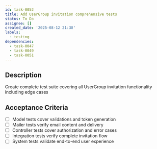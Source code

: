 ```yaml
---
id: task-0052
title: Add UserGroup invitation comprehensive tests
status: To Do
assignee: []
created_date: '2025-08-12 21:38'
labels:
  - testing
dependencies:
  - task-0047
  - task-0049
  - task-0051
---
```


## Description

Create complete test suite covering all UserGroup invitation functionality including edge cases

## Acceptance Criteria

- [ ] Model tests cover validations and token generation
- [ ] Mailer tests verify email content and delivery
- [ ] Controller tests cover authorization and error cases
- [ ] Integration tests verify complete invitation flow
- [ ] System tests validate end-to-end user experience
